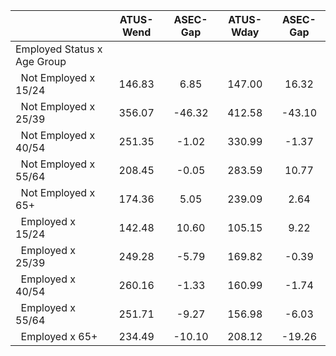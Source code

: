 
|                      |    ATUS-Wend |     ASEC-Gap |    ATUS-Wday |     ASEC-Gap |
| -------------------- | :----------: | :----------: | :----------: | :----------: |
| Employed Status x Age Group |              |              |              |              |
| &nbsp;&nbsp;Not Employed x 15/24 |       146.83 |         6.85 |       147.00 |        16.32 |
| &nbsp;&nbsp;Not Employed x 25/39 |       356.07 |       -46.32 |       412.58 |       -43.10 |
| &nbsp;&nbsp;Not Employed x 40/54 |       251.35 |        -1.02 |       330.99 |        -1.37 |
| &nbsp;&nbsp;Not Employed x 55/64 |       208.45 |        -0.05 |       283.59 |        10.77 |
| &nbsp;&nbsp;Not Employed x 65+ |       174.36 |         5.05 |       239.09 |         2.64 |
| &nbsp;&nbsp;Employed x 15/24 |       142.48 |        10.60 |       105.15 |         9.22 |
| &nbsp;&nbsp;Employed x 25/39 |       249.28 |        -5.79 |       169.82 |        -0.39 |
| &nbsp;&nbsp;Employed x 40/54 |       260.16 |        -1.33 |       160.99 |        -1.74 |
| &nbsp;&nbsp;Employed x 55/64 |       251.71 |        -9.27 |       156.98 |        -6.03 |
| &nbsp;&nbsp;Employed x 65+ |       234.49 |       -10.10 |       208.12 |       -19.26 |

